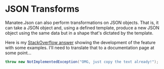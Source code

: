 # JSON Transforms

Manatee.Json can also perform transformations on JSON objects.  That is, it can take a JSON object and, using a defined template, produce a new JSON object using the same data but in a shape that's dictated by the template.

Here is my [StackOverflow answer](http://stackoverflow.com/a/32386414/878701) showing the development of the feature with some examples.  I'll need to translate that to a documentation page at some point...

```csharp
throw new NotImplementedException("OMG, just copy the text already!");
```
